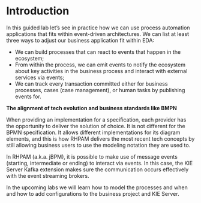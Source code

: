 #  Introduction

In this guided lab let’s see in practice how we can use process automation applications that fits within event-driven architectures. We can list at least three ways to adjust our business application fit within EDA:

- We can build processes that can react to events that happen in the ecosystem;
- From within the process, we can emit events to notify the ecosystem about key activities in the business process and interact with external services via events;
- We can track every transaction committed either for business processes, cases (case management), or human tasks by publishing events for.

**The alignment of tech evolution and business standards like BMPN**

When providing an implementation for a specification, each provider has the opportunity to deliver the solution of choice. It is not different for the BPMN specification. It allows different implementations for its diagram elements, and this is how RHPAM delivers the most recent tech concepts by still allowing business users to use the modeling notation they are used to.

In RHPAM (a.k.a. jBPM), it is possible to make use of message events (starting, intermediate or ending) to interact via events. In this case, the KIE Server Kafka extension makes sure the communication occurs effectively with the event streaming brokers.

In the upcoming labs we will learn how to model the processes and when and how to add configurations to the business project and KIE Server. 

